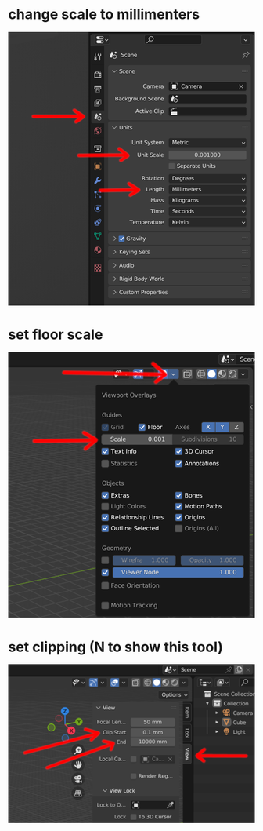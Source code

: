 # change scale to millimenters

![change scale to millimenters](0001.png?raw=true)

# set floor scale

![set floor scale](0002.png?raw=true)

# set clipping (N to show this tool)

![set clipping](0003.png?raw=true)